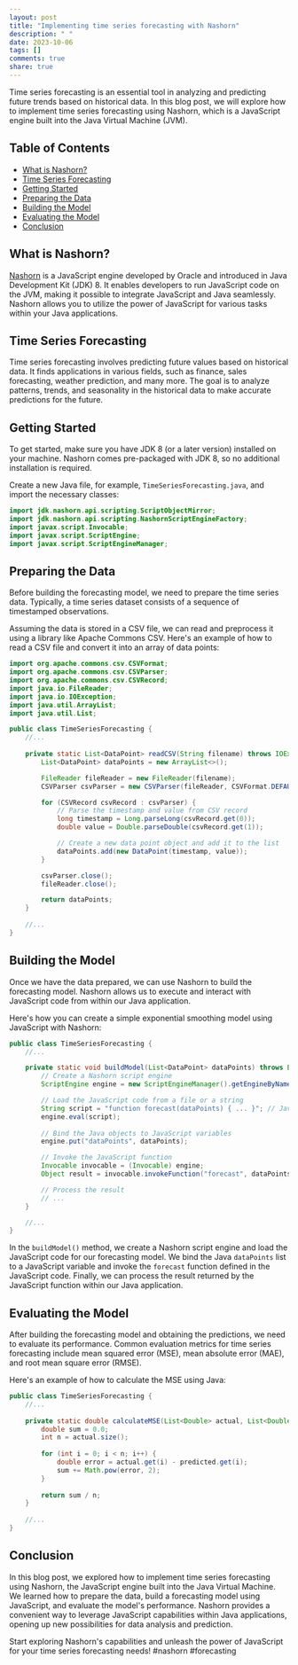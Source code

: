 ```yaml
---
layout: post
title: "Implementing time series forecasting with Nashorn"
description: " "
date: 2023-10-06
tags: []
comments: true
share: true
---
```


Time series forecasting is an essential tool in analyzing and predicting future trends based on historical data. In this blog post, we will explore how to implement time series forecasting using Nashorn, which is a JavaScript engine built into the Java Virtual Machine (JVM).

## Table of Contents
- [What is Nashorn?](#what-is-nashorn)
- [Time Series Forecasting](#time-series-forecasting)
- [Getting Started](#getting-started)
- [Preparing the Data](#preparing-the-data)
- [Building the Model](#building-the-model)
- [Evaluating the Model](#evaluating-the-model)
- [Conclusion](#conclusion)

## What is Nashorn?
[Nashorn](https://openjdk.java.net/projects/nashorn/) is a JavaScript engine developed by Oracle and introduced in Java Development Kit (JDK) 8. It enables developers to run JavaScript code on the JVM, making it possible to integrate JavaScript and Java seamlessly. Nashorn allows you to utilize the power of JavaScript for various tasks within your Java applications.

## Time Series Forecasting
Time series forecasting involves predicting future values based on historical data. It finds applications in various fields, such as finance, sales forecasting, weather prediction, and many more. The goal is to analyze patterns, trends, and seasonality in the historical data to make accurate predictions for the future.

## Getting Started
To get started, make sure you have JDK 8 (or a later version) installed on your machine. Nashorn comes pre-packaged with JDK 8, so no additional installation is required.

Create a new Java file, for example, `TimeSeriesForecasting.java`, and import the necessary classes:

```java
import jdk.nashorn.api.scripting.ScriptObjectMirror;
import jdk.nashorn.api.scripting.NashornScriptEngineFactory;
import javax.script.Invocable;
import javax.script.ScriptEngine;
import javax.script.ScriptEngineManager;
```

## Preparing the Data
Before building the forecasting model, we need to prepare the time series data. Typically, a time series dataset consists of a sequence of timestamped observations.

Assuming the data is stored in a CSV file, we can read and preprocess it using a library like Apache Commons CSV. Here's an example of how to read a CSV file and convert it into an array of data points:

```java
import org.apache.commons.csv.CSVFormat;
import org.apache.commons.csv.CSVParser;
import org.apache.commons.csv.CSVRecord;
import java.io.FileReader;
import java.io.IOException;
import java.util.ArrayList;
import java.util.List;

public class TimeSeriesForecasting {
    //...
    
    private static List<DataPoint> readCSV(String filename) throws IOException {
        List<DataPoint> dataPoints = new ArrayList<>();

        FileReader fileReader = new FileReader(filename);
        CSVParser csvParser = new CSVParser(fileReader, CSVFormat.DEFAULT);

        for (CSVRecord csvRecord : csvParser) {
            // Parse the timestamp and value from CSV record
            long timestamp = Long.parseLong(csvRecord.get(0));
            double value = Double.parseDouble(csvRecord.get(1));

            // Create a new data point object and add it to the list
            dataPoints.add(new DataPoint(timestamp, value));
        }

        csvParser.close();
        fileReader.close();

        return dataPoints;
    }
    
    //...
}
```

## Building the Model
Once we have the data prepared, we can use Nashorn to build the forecasting model. Nashorn allows us to execute and interact with JavaScript code from within our Java application.

Here's how you can create a simple exponential smoothing model using JavaScript with Nashorn:

```java
public class TimeSeriesForecasting {
    //...

    private static void buildModel(List<DataPoint> dataPoints) throws Exception {
        // Create a Nashorn script engine
        ScriptEngine engine = new ScriptEngineManager().getEngineByName("nashorn");

        // Load the JavaScript code from a file or a string
        String script = "function forecast(dataPoints) { ... }"; // JavaScript code for the model
        engine.eval(script);
        
        // Bind the Java objects to JavaScript variables
        engine.put("dataPoints", dataPoints);

        // Invoke the JavaScript function
        Invocable invocable = (Invocable) engine;
        Object result = invocable.invokeFunction("forecast", dataPoints);

        // Process the result
        // ...
    }

    //...
}
```

In the `buildModel()` method, we create a Nashorn script engine and load the JavaScript code for our forecasting model. We bind the Java `dataPoints` list to a JavaScript variable and invoke the `forecast` function defined in the JavaScript code. Finally, we can process the result returned by the JavaScript function within our Java application.

## Evaluating the Model
After building the forecasting model and obtaining the predictions, we need to evaluate its performance. Common evaluation metrics for time series forecasting include mean squared error (MSE), mean absolute error (MAE), and root mean square error (RMSE).

Here's an example of how to calculate the MSE using Java:

```java
public class TimeSeriesForecasting {
    //...
    
    private static double calculateMSE(List<Double> actual, List<Double> predicted) {
        double sum = 0.0;
        int n = actual.size();
        
        for (int i = 0; i < n; i++) {
            double error = actual.get(i) - predicted.get(i);
            sum += Math.pow(error, 2);
        }
        
        return sum / n;
    }
    
    //...
}
```

## Conclusion
In this blog post, we explored how to implement time series forecasting using Nashorn, the JavaScript engine built into the Java Virtual Machine. We learned how to prepare the data, build a forecasting model using JavaScript, and evaluate the model's performance. Nashorn provides a convenient way to leverage JavaScript capabilities within Java applications, opening up new possibilities for data analysis and prediction.

Start exploring Nashorn's capabilities and unleash the power of JavaScript for your time series forecasting needs! #nashorn #forecasting